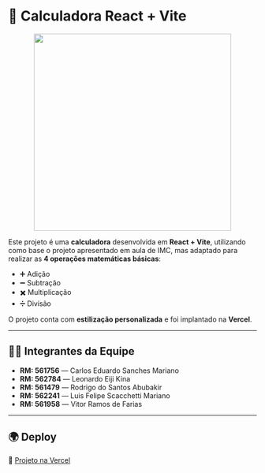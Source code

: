 # 📌 Calculadora React + Vite  

<p align="center">
  <img src="https://postimg.cc/bGTY9Lz8" width="400" />
</p>

Este projeto é uma **calculadora** desenvolvida em **React + Vite**, utilizando como base o projeto apresentado em aula de IMC, mas adaptado para realizar as **4 operações matemáticas básicas**:  

- ➕ Adição  
- ➖ Subtração  
- ✖️ Multiplicação  
- ➗ Divisão  

O projeto conta com **estilização personalizada** e foi implantado na **Vercel**.  

---

## 👨‍💻 Integrantes da Equipe  

- **RM: 561756** — Carlos Eduardo Sanches Mariano  
- **RM: 562784** — Leonardo Eiji Kina  
- **RM: 561479** — Rodrigo do Santos Abubakir  
- **RM: 562241** — Luis Felipe Scacchetti Mariano  
- **RM: 561958** — Vitor Ramos de Farias  

---

## 🌍 Deploy  

🔗 [Projeto na Vercel](link...)  



